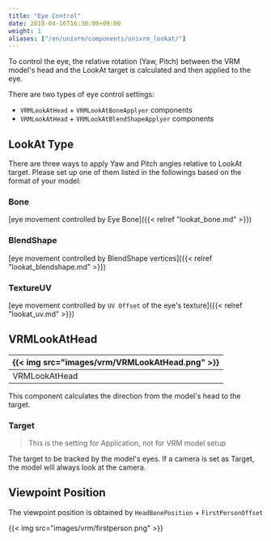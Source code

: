 ```yaml
---
title: "Eye Control"
date: 2018-04-16T16:30:00+09:00
weight: 1
aliases: ["/en/univrm/components/univrm_lookat/"]
---
```


To control the eye, the relative rotation (Yaw, Pitch) between the VRM model's head and the LookAt target is calculated and then applied to the eye.

There are two types of eye control settings:

* `VRMLookAtHead` + `VRMLookAtBoneApplyer` components
* `VRMLookAtHead` + `VRMLookAtBlendShapeApplyer` components

## LookAt Type

There are three ways to apply Yaw and Pitch angles relative to LookAt target.
Please set up one of them listed in the followings based on the format of your model:

### Bone

[eye movement controlled by Eye Bone]({{< relref "lookat_bone.md" >}})

### BlendShape

[eye movement controlled by BlendShape vertices]({{< relref "lookat_blendshape.md" >}})

### TextureUV

[eye movement controlled by `UV Offset` of the eye's texture]({{< relref "lookat_uv.md" >}})

## VRMLookAtHead

|{{< img src="images/vrm/VRMLookAtHead.png" >}}|
|-----|
|VRMLookAtHead|

This component calculates the direction from the model's head to the target.

### Target

> This is the setting for Application, not for VRM model setup

The target to be tracked by the model's eyes. If a camera is set as Target, the model will always look at the camera.

## Viewpoint Position

The viewpoint position is obtained by `HeadBonePosition` + `FirstPersonOffset`

{{< img src="images/vrm/firstperson.png" >}}
